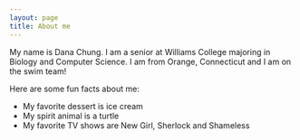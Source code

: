 ```yaml
---
layout: page
title: About me
---
```


My name is Dana Chung. I am a senior at Williams College majoring in Biology and Computer Science. I am from Orange, Connecticut and I am on the swim team! 

Here are some fun facts about me: 
- My favorite dessert is ice cream 
- My spirit animal is a turtle
- My favorite TV shows are New Girl, Sherlock and Shameless
